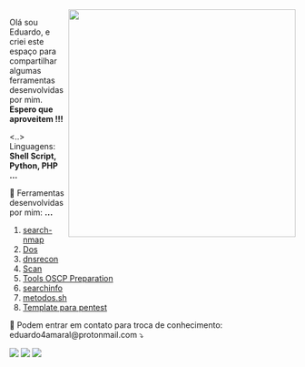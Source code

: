 <img src="https://raw.githubusercontent.com/MicaelliMedeiros/micaellimedeiros/master/image/computer-illustration.png" min-width="400px" max-width="400px" width="400px" align="right">

<p align="left"> 
  Olá sou Eduardo, e criei este espaço para compartilhar algumas ferramentas desenvolvidas por mim.<br>
 <strong> Espero que aproveitem !!!</strong>
</p>

<p align="left">
  <..> Linguagens: <strong>Shell Script, Python, PHP ... </strong>
</p>

<p align="left">
  💼 Ferramentas desenvolvidas por mim: <strong>...</strong>
</p>
<ol>
    <li><a href="https://github.com/faciltech/portScan" alt="portScan">search-nmap</a></li>
    <li><a href="https://github.com/faciltech/dos.py" alt="Dos">Dos</a></li>
    <li><a href="https://github.com/faciltech/dnsrecon" alt="resdns">dnsrecon</a></li>
    <li><a href="https://github.com/faciltech/zap" alt="zap">Scan</a></li>
    <li><a href="https://github.com/faciltech/Tools_OSCP_Preparation/wiki" alt="Tools_OSCP_Preparation">Tools OSCP Preparation</a></li>
    <li><a href="https://github.com/faciltech/Tools_OSCP_Preparation/wiki" alt="Tools_OSCP_Preparation">searchinfo</a></li>
    <li><a href="https://github.com/faciltech/Tools_OSCP_Preparation/wiki" alt="Tools_OSCP_Preparation">metodos.sh</a></li>
    <li><a href="https://github.com/faciltech/Tools_OSCP_Preparation/wiki" alt="Tools_OSCP_Preparation">Template para pentest</a></li>

</ol>
<p align="left">
  💌 Podem entrar em contato para troca de conhecimento: eduardo4amaral@protonmail.com ⤵️
</p>

<p align="left">
  <a href="#" alt="Linkedin">
  <img src="https://img.shields.io/badge/-Linkedin-0e76a8?style=flat-square&logo=Linkedin&logoColor=white&link=https://www.linkedin.com/in/eduardo-a-02194451/" /></a>
 
 <a href="#" alt="Facebook">
  <img src="https://img.shields.io/badge/-Facebook-3b5998?style=flat-square&labelColor=3b5998&logo=facebook&logoColor=white&link=https://www.facebook.com/faciltech135/"/></a>

  <a href="#" alt="Instagram">
  <img src="https://img.shields.io/badge/-Instagram-DF0174?style=flat-square&labelColor=DF0174&logo=instagram&logoColor=white&link=https://www.instagram.com/faciltech135/"/></a>
</p>  
